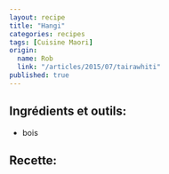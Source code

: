 ```yaml
---
layout: recipe
title: "Hangi"
categories: recipes
tags: [Cuisine Maori]
origin: 
  name: Rob
  link: "/articles/2015/07/tairawhiti"
published: true
---
```


## Ingrédients et outils:

- bois

## Recette: